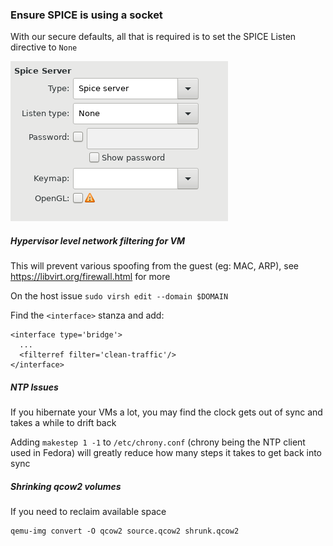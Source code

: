 ### Ensure SPICE is using a socket

With our secure defaults, all that is required is to set the SPICE Listen directive to `None`

![spice config in guest vm](pic/spice.png)

##### Hypervisor level network filtering for VM

This will prevent various spoofing from the guest (eg: MAC, ARP), see  https://libvirt.org/firewall.html for more

On the host issue `sudo virsh edit --domain $DOMAIN`

Find the `<interface>` stanza and add:

```
<interface type='bridge'>
  ...
  <filterref filter='clean-traffic'/>
</interface>
```

##### NTP Issues

If you hibernate your VMs a lot, you may find the clock gets out of sync and takes a while to drift back

Adding `makestep 1 -1` to `/etc/chrony.conf` (chrony being the NTP client used in Fedora) will greatly reduce how many steps it takes to get back into sync

##### Shrinking qcow2 volumes

If you need to reclaim available space

```
qemu-img convert -O qcow2 source.qcow2 shrunk.qcow2
```
